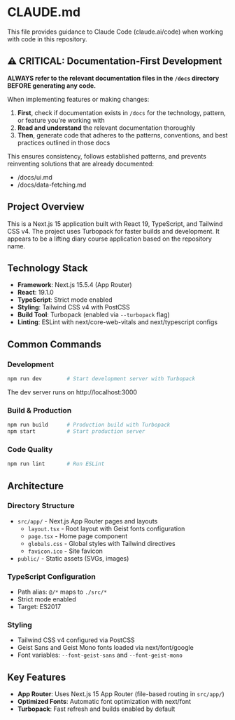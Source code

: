 # CLAUDE.md

This file provides guidance to Claude Code (claude.ai/code) when working with code in this repository.

## ⚠️ CRITICAL: Documentation-First Development

**ALWAYS refer to the relevant documentation files in the `/docs` directory BEFORE generating any code.**

When implementing features or making changes:
1. **First**, check if documentation exists in `/docs` for the technology, pattern, or feature you're working with
2. **Read and understand** the relevant documentation thoroughly
3. **Then**, generate code that adheres to the patterns, conventions, and best practices outlined in those docs

This ensures consistency, follows established patterns, and prevents reinventing solutions that are already documented:

- /docs/ui.md
- /docs/data-fetching.md

## Project Overview

This is a Next.js 15 application built with React 19, TypeScript, and Tailwind CSS v4. The project uses Turbopack for faster builds and development. It appears to be a lifting diary course application based on the repository name.

## Technology Stack

- **Framework**: Next.js 15.5.4 (App Router)
- **React**: 19.1.0
- **TypeScript**: Strict mode enabled
- **Styling**: Tailwind CSS v4 with PostCSS
- **Build Tool**: Turbopack (enabled via `--turbopack` flag)
- **Linting**: ESLint with next/core-web-vitals and next/typescript configs

## Common Commands

### Development
```bash
npm run dev        # Start development server with Turbopack
```
The dev server runs on http://localhost:3000

### Build & Production
```bash
npm run build      # Production build with Turbopack
npm start          # Start production server
```

### Code Quality
```bash
npm run lint       # Run ESLint
```

## Architecture

### Directory Structure
- `src/app/` - Next.js App Router pages and layouts
  - `layout.tsx` - Root layout with Geist fonts configuration
  - `page.tsx` - Home page component
  - `globals.css` - Global styles with Tailwind directives
  - `favicon.ico` - Site favicon
- `public/` - Static assets (SVGs, images)

### TypeScript Configuration
- Path alias: `@/*` maps to `./src/*`
- Strict mode enabled
- Target: ES2017

### Styling
- Tailwind CSS v4 configured via PostCSS
- Geist Sans and Geist Mono fonts loaded via next/font/google
- Font variables: `--font-geist-sans` and `--font-geist-mono`

## Key Features

- **App Router**: Uses Next.js 15 App Router (file-based routing in `src/app/`)
- **Optimized Fonts**: Automatic font optimization with next/font
- **Turbopack**: Fast refresh and builds enabled by default
